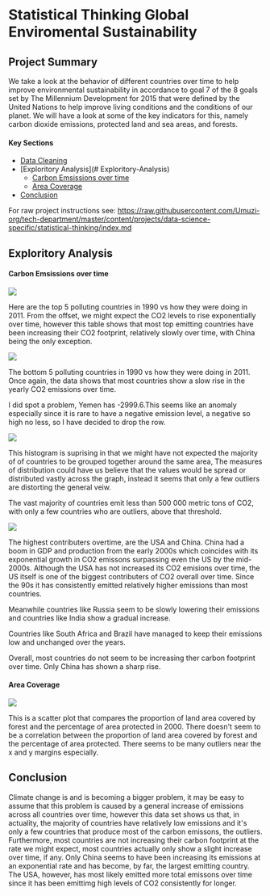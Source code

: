 # Statistical Thinking Global Enviromental Sustainability

## Project Summary
We take a look at the behavior of different countries over time to help improve environmental sustainability in accordance to goal 7 of the 8 goals set by The Millennium Development for 2015 that were defined by the United Nations to help improve living conditions and the conditions of our planet. We will have a look at some of the key indicators for this, namely carbon dioxide emissions, protected land and sea areas, and forests.

#### Key Sections
* [Data Cleaning](#Data-Cleaning)
* [Exploritory Analysis](# Exploritory-Analysis)
  * [Carbon Emsissions over time](Carbon-Emsissions-over-time)
  * [Area Coverage](Area-Coverage)
* [Conclusion](Conclusion)


For raw project instructions see: https://raw.githubusercontent.com/Umuzi-org/tech-department/master/content/projects/data-science-specific/statistical-thinking/index.md

##  Exploritory Analysis

####  Carbon Emsissions over time

![](https://lh3.googleusercontent.com/gSyXJoMw3_GXa7q6R0YCxMC58mzvh2LLFZVyM8tdWW7oPZuZF7jOyQEWfj3WHp1HxXNE03CfTCAvgrCcJPnJTCv94RNwxybzRbvzk49nOKB_MoyeJrd08gv8gL_x4KkDTfhngotI_w=w2400)

Here are the top 5 polluting countries in 1990 vs how they were doing in 2011. From the offset, we might expect the CO2 levels to rise exponentially over time, however this table shows that most top emitting countries have been increasing their CO2 footprint, relatively slowly over time, with China being the only exception.

![](https://lh3.googleusercontent.com/rLGFlH-bnfYZtzZQjUE8TftK627ukSVhL39He120hNcGruzkfXC1IzbI4G4n038ItT0h6TWY4apT8jR6CtS6GWbcPFcR4SxaaBdhLKgN57ZO4fGNNUYieRsKnDV5PfveGCp2eevqBA=w2400)

The bottom 5 polluting countries in 1990 vs how they were doing in 2011. Once again, the data shows that most countries show a slow rise in the yearly CO2 emissions over time.

I did spot a problem, Yemen has -2999.6.This seems like an anomaly especially since it is rare to have a negative emission level, a negative so high no less, so I have decided to drop the row.

![](https://lh3.googleusercontent.com/LpyOlTdGQhSvaoB76rTMi5Mi8YZWukD6HSRiu_eJCryKKXRNbAqD-EAT7d73JZhMaxNzzeaagnszWw3tULmBCJtyTU_HF03SEDXyM7v4EC1PsVKYy1Vawi9fIJ2OGjVObtMY_dK0hA=w2400)


This histogram is suprising in that we might have not expected the majority of of countries to be grouped together around the same area, The measures of distribution could have us believe that the values would be spread or distributed vastly across the graph, instead it seems that only a few outliers are distorting the general veiw.

The vast majority of countries emit less than 500 000 metric tons of CO2, with only a few countries who are outliers, above that threshold.

![](https://lh3.googleusercontent.com/YsB4AQE6L3J0Uh-c7PdOiiTz2HRGl5pT4aaUXe83XeExIU9rbY2iZETMrEcw_NQLpbXIL3jLzt-p1pPGmoBI6MICHGZf10SDwCfIGVaj_UiAxi3Q1953fS6Iv8IyQjcZgwK0WpZJaQ=w2400)


The highest contributers overtime, are the USA and China. China had a boom in GDP and production from the early 2000s which coincides with its exponential growth in CO2 emissons surpassing even the US by the mid-2000s. Although the USA has not increased its CO2 emisions over time, the US itself is one of the biggest contributers of CO2 overall over time. Since the 90s it has consistently emitted relatively higher emissions than most countries.

Meanwhile countries like Russia seem to be slowly lowering their emissions and countries like India show a gradual increase.

Countries like South Africa and Brazil have managed to keep their emissions low and unchanged over the years.

Overall, most countries do not seem to be increasing ther carbon footprint over time. Only China has shown a sharp rise.
#### Area Coverage
![](https://lh3.googleusercontent.com/sfukGNz-KFnAaOKR2PXmfzsUtCcKA5aaL8Px8niD9M15ZJ5yCtaBVWb-X7ty6LI6C72tKIU-BS3vLHWXtvlKz6hCzjP-SbltTdeuMSy1yomuud3vg5Jx-mO75J-UNapEyVwbBJljNQ=w2400)

This is a scatter plot that compares the proportion of land area covered by forest and the percentage of area protected in 2000. There doesn't seem to be a correlation between the proportion of land area covered by forest and the percentage of area protected. There seems to be many outliers near the x and y margins especially.

## Conclusion
Climate change is and is becoming a bigger problem, it may be easy to assume that this problem is caused by a general increase of emissions across all countries over time, however this data set shows us that, in actuality, the majority of countries have relatively low emissions and it's only a few countries that produce most of the carbon emissons, the outliers. Furthermore, most countries are not increasing their carbon footprint at the rate we might expect, most countries actually only show a slight increase over time, if any. Only China seems to have been increasing its emissions at an exponential rate and has become, by far, the largest emitting country. The USA, however, has most likely emitted more total emissons over time since it has been emittimg high levels of CO2 consistently for longer.
